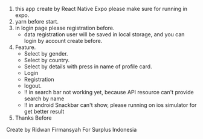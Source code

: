 1. this app create by React Native Expo please make sure for running in expo.
2. yarn before start.
3. in login page please registration before.
    * data registration user will be saved in local storage, and you can login by account create before.
4. Feature.
    * Select by gender.
    * Select by country.
    * Select by details with press in name of profile card.
    * Login
    * Registration
    * logout.
    * !! in search bar not working yet, because API resource can't provide search by name 
    * !! in android Snackbar can't show, please running on ios simulator for get better result
5. Thanks Before

Create by 
Ridwan Firmansyah For Surplus Indonesia
